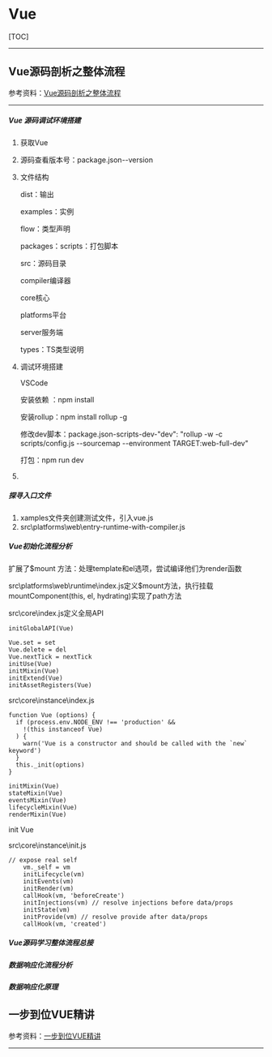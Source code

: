 # Vue

[TOC]

---



## Vue源码剖析之整体流程

参考资料：[Vue源码剖析之整体流程]([http://deal.kaikeba.com/link/e4512aea-6d4a-4017-8ef3-3f81b8e12046?share_token=Ao4i2TdC&utm_source=%E8%B5%84%E6%96%99%E9%93%BE%E6%8E%A5%E5%85%A5%E5%BA%93&utm_medium=%E5%BE%AE%E4%BF%A1&utm_content=Vue%E6%BA%90%E7%A0%81%E5%89%96%E6%9E%90%E4%B9%8B%E6%95%B4%E4%BD%93%E6%B5%81%E7%A8%8B](http://deal.kaikeba.com/link/e4512aea-6d4a-4017-8ef3-3f81b8e12046?share_token=Ao4i2TdC&utm_source=资料链接入库&utm_medium=微信&utm_content=Vue源码剖析之整体流程))

----

##### Vue 源码调试环境搭建

1. 获取Vue

2. 源码查看版本号：package.json--version

3. 文件结构

   dist：输出

   examples：实例

   flow：类型声明

   packages：scripts：打包脚本

   src：源码目录 

   compiler编译器 

   core核心 

   platforms平台 

   server服务端 

   types：TS类型说明

4. 调试环境搭建

   VSCode

   安装依赖 ：npm install

   安装rollup：npm install rollup -g

   修改dev脚本：package.json-scripts-dev-"dev": "rollup -w -c scripts/config.js --sourcemap --environment TARGET:web-full-dev"

   打包：npm run dev

5. 

   

##### 探寻入口文件

1. xamples文件夹创建测试文件，引入vue.js
2. src\platforms\web\entry-runtime-with-compiler.js



##### Vue初始化流程分析

扩展了$mount 方法：处理template和el选项，尝试编译他们为render函数

src\platforms\web\runtime\index.js定义$mount方法，执行挂载mountComponent(this, el, hydrating)实现了path方法



src\core\index.js定义全局API 

```
initGlobalAPI(Vue)

Vue.set = set
Vue.delete = del
Vue.nextTick = nextTick
initUse(Vue)
initMixin(Vue)
initExtend(Vue)
initAssetRegisters(Vue)
```

src\core\instance\index.js

```
function Vue (options) {
  if (process.env.NODE_ENV !== 'production' &&
    !(this instanceof Vue)
  ) {
    warn('Vue is a constructor and should be called with the `new` keyword')
  }
  this._init(options)
}

initMixin(Vue)
stateMixin(Vue)
eventsMixin(Vue)
lifecycleMixin(Vue)
renderMixin(Vue)
```

init Vue

src\core\instance\init.js

```
// expose real self
    vm._self = vm
    initLifecycle(vm)
    initEvents(vm)
    initRender(vm)
    callHook(vm, 'beforeCreate')
    initInjections(vm) // resolve injections before data/props
    initState(vm)
    initProvide(vm) // resolve provide after data/props
    callHook(vm, 'created')
```



##### Vue源码学习整体流程总接



##### 数据响应化流程分析



##### 数据响应化原理







## 一步到位VUE精讲

参考资料：[一步到位VUE精讲]([http://deal.kaikeba.com/link/96f2f02d-8ac0-40fa-bdb7-ce365ad7a9a3?share_token=Ao4i2TdC&utm_source=%E8%B5%84%E6%96%99%E9%93%BE%E6%8E%A5%E5%85%A5%E5%BA%93&utm_medium=%E5%BE%AE%E4%BF%A1&utm_content=%E4%B8%80%E6%AD%A5%E5%88%B0%E4%BD%8DVUE%E7%B2%BE%E8%AE%B2](http://deal.kaikeba.com/link/96f2f02d-8ac0-40fa-bdb7-ce365ad7a9a3?share_token=Ao4i2TdC&utm_source=资料链接入库&utm_medium=微信&utm_content=一步到位VUE精讲))

---






